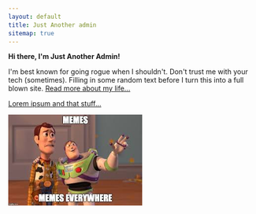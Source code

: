 ```yaml
---
layout: default
title: Just Another admin
sitemap: true
---
```


**Hi there, I'm Just Another Admin!**

I'm best known for going rogue when I shouldn't. Don't trust me with your tech (sometimes). Filling in some random text before I turn this into a full blown site.  <a href="/JustAnotherAdmin/about">Read more about my life...

Lorem ipsum and that stuff...


![alt text](https://raw.githubusercontent.com/soccershoe/JustAnotherAdmin/master/images/memeseverywhere.jpg)





 
  
   